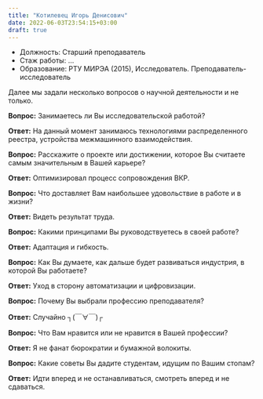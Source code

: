 ```yaml
---
title: "Котилевец Игорь Денисович"
date: 2022-06-03T23:54:15+03:00
draft: true
---
```







* Должность: Старший преподаватель
* Стаж работы: ...
* Образование: РТУ МИРЭА (2015), Исследователь. Преподаватель-исследователь

Далее мы задали несколько вопросов о научной деятельности и не только. 


**Вопрос:** Занимаетесь ли Вы исследовательской работой?

**Ответ:** На данный момент занимаюсь технологиями распределенного реестра, устройства межмашинного взаимодействия.

**Вопрос:** Расскажите о проекте или достижении, которое Вы считаете самым значительным в Вашей карьере?

**Ответ:** Оптимизировал процесс сопровождения ВКР. 

**Вопрос:** Что доставляет Вам наибольшее удовольствие в работе и в жизни? 

**Ответ:** Видеть результат труда.

**Вопрос:** Какими принципами Вы руководствуетесь в своей работе?

**Ответ:** Адаптация и гибкость.

**Вопрос:** Как Вы думаете, как дальше будет развиваться индустрия, в которой Вы работаете?

**Ответ:** Уход в сторону автоматизации и цифровизации.

**Вопрос:** Почему Вы выбрали профессию преподавателя? 

**Ответ:** Случайно ┐(￣∀￣)┌

**Вопрос:** Что Вам нравится или не нравится в Вашей профессии?

**Ответ:** Я не фанат бюрократии и бумажной волокиты.

**Вопрос:** Какие советы Вы дадите студентам, идущим по Вашим стопам? 

**Ответ:** Идти вперед и не останавливаться, смотреть вперед и не сдаваться.